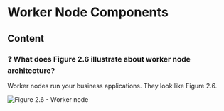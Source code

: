 # Worker Node Components

## Content

### ❓ What does Figure 2.6 illustrate about worker node architecture?
Worker nodes run your business applications. They look like Figure 2.6.

![Figure 2.6 - Worker node](media/figure2-6.png)

